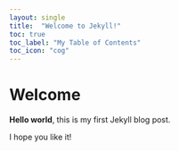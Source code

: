```yaml
---
layout: single
title:  "Welcome to Jekyll!"
toc: true
toc_label: "My Table of Contents"
toc_icon: "cog"
---
```


# Welcome

**Hello world**, this is my first Jekyll blog post.

I hope you like it!